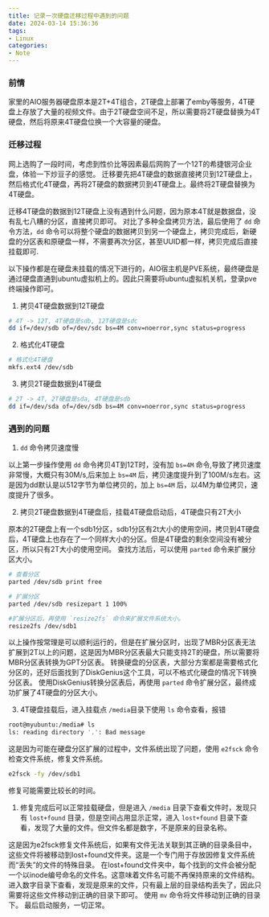 ```yaml
---
title: 记录一次硬盘迁移过程中遇到的问题
date: 2024-03-14 15:36:36
tags:
- Linux 
categories:
- Note
---
```



### 前情
家里的AIO服务器硬盘原本是2T+4T组合，2T硬盘上部署了emby等服务，4T硬盘上存放了大量的视频文件。由于2T硬盘空间不足，所以需要将2T硬盘替换为4T硬盘，然后将原来4T硬盘位换一个大容量的硬盘。

### 迁移过程
网上选购了一段时间，考虑到性价比等因素最后网购了一个12T的希捷银河企业盘，体验一下炒豆子的感觉。
迁移要先把4T硬盘的数据直接拷贝到12T硬盘上，然后格式化4T硬盘，再将2T硬盘的数据拷贝到4T硬盘上。最终将2T硬盘替换为4T硬盘。

迁移4T硬盘的数据到12T硬盘上没有遇到什么问题，因为原本4T就是数据盘，没有乱七八糟的分区，直接拷贝即可。
对比了多种全盘拷贝方法，最后使用了 `dd` 命令方法，`dd` 命令可以将整个硬盘的数据拷贝到另一个硬盘上，拷贝完成后，新硬盘的分区表和原硬盘一样，不需要再次分区，甚至UUID都一样，拷贝完成后直接挂载即可.

以下操作都是在硬盘未挂载的情况下进行的，AIO宿主机是PVE系统，最终硬盘是通过硬盘直通到ubuntu虚拟机上的。因此只需要将ubuntu虚拟机关机，登录pve终端操作即可。

<!--more-->

1. 拷贝4T硬盘数据到12T硬盘
```bash
# 4T -> 12T, 4T硬盘是sdb, 12T硬盘是sdc
dd if=/dev/sdb of=/dev/sdc bs=4M conv=noerror,sync status=progress
```
2. 格式化4T硬盘
```bash
# 格式化4T硬盘
mkfs.ext4 /dev/sdb
```
3. 拷贝2T硬盘数据到4T硬盘
```bash
# 2T -> 4T, 2T硬盘是sda, 4T硬盘是sdb
dd if=/dev/sda of=/dev/sdb bs=4M conv=noerror,sync status=progress
```

### 遇到的问题
1. `dd` 命令拷贝速度慢

以上第一步操作使用 `dd` 命令拷贝4T到12T时，没有加 `bs=4M` 命令,导致了拷贝速度非常慢，大概只有30M/s,后来加上 `bs=4M` 后，拷贝速度提升到了100M/s左右。这是因为dd默认是以512字节为单位拷贝的，加上 `bs=4M` 后，以4M为单位拷贝，速度提升了很多。

2. 拷贝2T硬盘数据到4T硬盘后，挂载4T硬盘启动后，4T硬盘只有2T大小

原本的2T硬盘上有一个sdb1分区，sdb1分区有2t大小的使用空间，拷贝到4T硬盘后，4T硬盘上也存在了一个同样大小的分区。但是4T硬盘的剩余空间没有被分区，所以只有2T大小的使用空间。
查找方法后，可以使用 `parted` 命令来扩展分区大小。

```bash
# 查看分区
parted /dev/sdb print free

# 扩展分区
parted /dev/sdb resizepart 1 100%

#扩展分区后，再使用 `resize2fs` 命令来扩展文件系统大小。
resize2fs /dev/sdb1
```

以上操作按常理是可以顺利运行的，但是在扩展分区时，出现了MBR分区表无法扩展到2T以上的问题，这是因为MBR分区表最大只能支持2T的硬盘，所以需要将MBR分区表转换为GPT分区表。
转换硬盘的分区表，大部分方案都是需要格式化分区的，还好后面找到了DiskGenius这个工具，可以不格式化硬盘的情况下转换分区表。
使用DiskGenius转换分区表后，再使用 `parted` 命令扩展分区，最终成功扩展了4T硬盘的分区大小。

3. 4T硬盘挂载后，进入挂载点 `/media`目录下使用 `ls` 命令查看，报错

```bash
root@myubuntu:/media# ls
ls: reading directory '.': Bad message
```

这是因为可能在硬盘分区扩展的过程中，文件系统出现了问题，使用 `e2fsck` 命令检查文件系统，修复文件系统。

```bash
e2fsck -fy /dev/sdb1
```

修复可能需要比较长的时间。

1. 修复完成后可以正常挂载硬盘，但是进入 `/media` 目录下查看文件时，发现只有 `lost+found` 目录，但是空间占用显示正常，进入 `lost+found` 目录下查看，发现了大量的文件。但文件名都是数字，不是原来的目录名称。
   
这是因为e2fsck修复文件系统后，如果有文件无法关联到其正确的目录条目中，这些文件将被移动到lost+found文件夹。这是一个专门用于存放因修复文件系统而“丢失”的文件的特殊目录。
在lost+found文件夹中，每个找到的文件会被分配一个以inode编号命名的文件名。这意味着文件名可能不再保持原来的文件结构。
进入数字目录下查看，发现是原来的文件，只有最上层的目录结构丢失了，因此只需要将这些文件移动到正确的目录下即可。
使用 `mv` 命令将文件移动到正确的目录下。
最后启动服务，一切正常。
